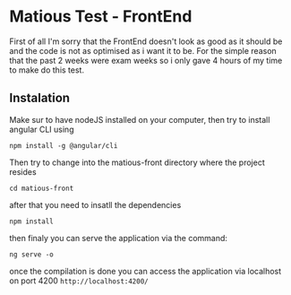 # Matious Test - FrontEnd

First of all I'm sorry that the FrontEnd doesn't look as good as it should be and the code is not as optimised as i want it to be. For the simple reason that the past 2 weeks were exam weeks so i only gave 4 hours of my time to make do this test.

## Instalation

Make sur to have nodeJS installed on your computer, then try to install angular CLI using 
```
npm install -g @angular/cli
```
Then try to change into the matious-front directory where the project resides
``` 
cd matious-front 
```
after that you need to insatll the dependencies
``` 
npm install 
```
then finaly you can serve the application via the command:
``` 
ng serve -o 
```
once the compilation is done you can access the application via localhost on port 4200
``http://localhost:4200/``
